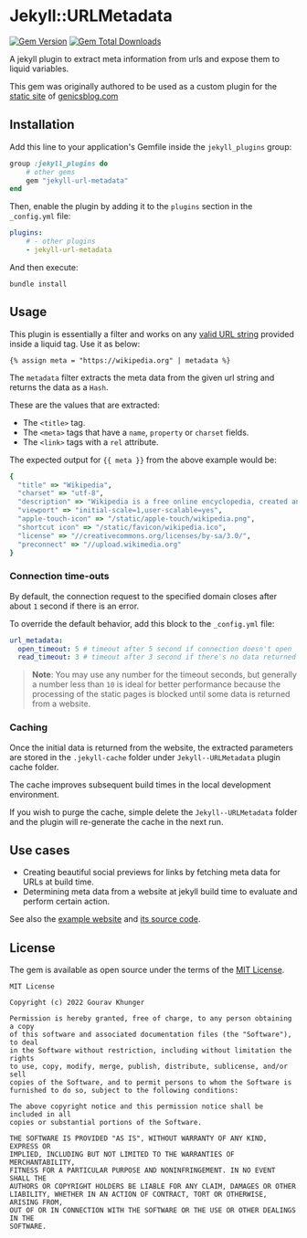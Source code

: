 # Jekyll::URLMetadata

[![Gem Version](https://img.shields.io/gem/v/jekyll-url-metadata)][ruby-gems]
[![Gem Total Downloads](https://img.shields.io/gem/dt/jekyll-url-metadata)][ruby-gems]

[ruby-gems]: https://rubygems.org/gems/jekyll-url-metadata

A jekyll plugin to extract meta information from urls and expose them to liquid variables.

This gem was originally authored to be used as a custom plugin for the [static site](https://github.com/genicsblog/genicsblog.com) of [genicsblog.com](https://genicsblog.com)

## Installation

Add this line to your application's Gemfile inside the `jekyll_plugins` group:

```ruby
group :jekyll_plugins do
    # other gems
    gem "jekyll-url-metadata"
end
```

Then, enable the plugin by adding it to the `plugins` section in the `_config.yml` file:

```yaml
plugins:
    # - other plugins
    - jekyll-url-metadata
```

And then execute:

```shell
bundle install
```

## Usage

This plugin is essentially a filter and works on any [valid URL string](https://en.wikipedia.org/wiki/URL#Syntax) provided inside a liquid tag. Use it as below:

```liquid
{% assign meta = "https://wikipedia.org" | metadata %}
```

The `metadata` filter extracts the meta data from the given url string and returns the data as a `Hash`.

These are the values that are extracted:

- The `<title>` tag.
- The `<meta>` tags that have a `name`, `property` or `charset` fields.
- The `<link>` tags with a `rel` attribute.

The expected output for `{{ meta }}` from the above example would be:

```ruby
{
  "title" => "Wikipedia",
  "charset" => "utf-8",
  "description" => "Wikipedia is a free online encyclopedia, created and edited by volunteers around the world and hosted by the Wikimedia Foundation.",
  "viewport" => "initial-scale=1,user-scalable=yes",
  "apple-touch-icon" => "/static/apple-touch/wikipedia.png",
  "shortcut icon" => "/static/favicon/wikipedia.ico",
  "license" => "//creativecommons.org/licenses/by-sa/3.0/",
  "preconnect" => "//upload.wikimedia.org"
}
```

### Connection time-outs

By default, the connection request to the specified domain closes after about `1` second if there is an error.

To override the default behavior, add this block to the `_config.yml` file:

```yml
url_metadata:
  open_timeout: 5 # timeout after 5 second if connection doesn't open
  read_timeout: 3 # timeout after 3 second if there's no data returned
```

> **Note**: You may use any number for the timeout seconds, but generally a number less than `10` is ideal for better performance because the processing of the static pages is blocked until some data is returned from a website.

### Caching

Once the initial data is returned from the website, the extracted parameters are stored in the `.jekyll-cache` folder under `Jekyll--URLMetadata` plugin cache folder.

The cache improves subsequent build times in the local development environment.

If you wish to purge the cache, simple delete the `Jekyll--URLMetadata` folder and the plugin will re-generate the cache in the next run.

## Use cases

- Creating beautiful social previews for links by fetching meta data for URLs at build time.
- Determining meta data from a website at jekyll build time to evaluate and perform certain action.

See also the [example website](https://url-metadata.gourav.sh/) and
[its source code](https://github.com/gouravkhunger/jekyll-url-metadata/tree/main/example).

## License

The gem is available as open source under the terms of the [MIT License](https://github.com/gouravkhunger/jekyll-url-metadata/blob/main/LICENSE).

```
MIT License

Copyright (c) 2022 Gourav Khunger

Permission is hereby granted, free of charge, to any person obtaining a copy
of this software and associated documentation files (the "Software"), to deal
in the Software without restriction, including without limitation the rights
to use, copy, modify, merge, publish, distribute, sublicense, and/or sell
copies of the Software, and to permit persons to whom the Software is
furnished to do so, subject to the following conditions:

The above copyright notice and this permission notice shall be included in all
copies or substantial portions of the Software.

THE SOFTWARE IS PROVIDED "AS IS", WITHOUT WARRANTY OF ANY KIND, EXPRESS OR
IMPLIED, INCLUDING BUT NOT LIMITED TO THE WARRANTIES OF MERCHANTABILITY,
FITNESS FOR A PARTICULAR PURPOSE AND NONINFRINGEMENT. IN NO EVENT SHALL THE
AUTHORS OR COPYRIGHT HOLDERS BE LIABLE FOR ANY CLAIM, DAMAGES OR OTHER
LIABILITY, WHETHER IN AN ACTION OF CONTRACT, TORT OR OTHERWISE, ARISING FROM,
OUT OF OR IN CONNECTION WITH THE SOFTWARE OR THE USE OR OTHER DEALINGS IN THE
SOFTWARE.
```
